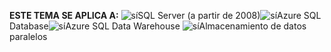 <Token>**ESTE TEMA SE APLICA A:** ![sí](media/yes.png)SQL Server (a partir de 2008)![sí](media/yes.png)Azure SQL Database![sí](media/yes.png)Azure SQL Data Warehouse ![sí](media/yes.png)Almacenamiento de datos paralelos </Token> 
